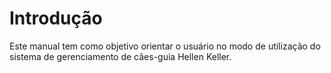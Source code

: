 # Introdução

Este manual tem como objetivo orientar o usuário no modo de utilização do sistema de gerenciamento de cães-guia Hellen Keller.
